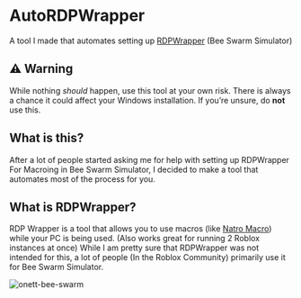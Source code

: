 # AutoRDPWrapper
A tool I made that automates setting up [RDPWrapper](https://github.com/stascorp/rdpwrap) (Bee Swarm Simulator)
## ⚠️ Warning
While nothing *should* happen, use this tool at your own risk. There is always a chance it could affect your Windows installation. If you’re unsure, do **not** use this. 

## What is this?
After a lot of people started asking me for help with setting up RDPWrapper For Macroing in Bee Swarm Simulator, I decided to make a tool that automates most of the process for you.

## What is RDPWrapper?
RDP Wrapper is a tool that allows you to use macros (like [Natro Macro](https://github.com/NatroTeam/NatroMacro)) while your PC is being used. (Also works great for running 2 Roblox instances at once) 
While I am pretty sure that RDPWrapper was not intended for this, a lot of people (In the Roblox Community) primarily use it for Bee Swarm Simulator.

![onett-bee-swarm](https://github.com/user-attachments/assets/83eca3d2-2d56-4cb6-bd13-05be13475bdc)
